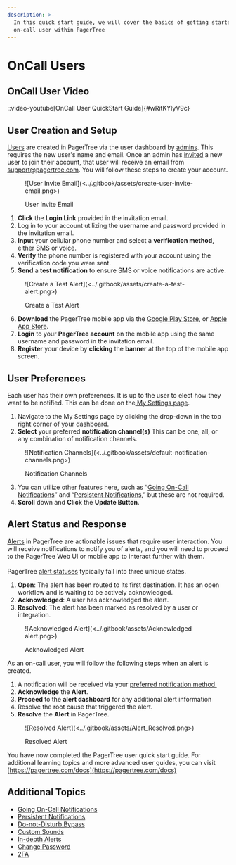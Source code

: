 ```yaml
---
description: >-
  In this quick start guide, we will cover the basics of getting started as an
  on-call user within PagerTree
---
```


# OnCall Users

## OnCall User Video

::video-youtube[OnCall User QuickStart Guide]{#wRitKYlyV9c}

## User Creation and Setup

[Users](https://pagertree.com/docs/users) are created in PagerTree via the user dashboard by [admins](https://pagertree.com/docs/teams#team-roles). This requires the new user's name and email. Once an admin has [invited](https://pagertree.com/docs#inviting-users) a new user to join their account, that user will receive an email from [support@pagertree.com](mailto:support@pagertree.com). You will follow these steps to create your account.

<figure>![User Invite Email](<../.gitbook/assets/create-user-invite-email.png>)<figcaption><p>User Invite Email</p></figcaption></figure>

1. **Click** the **Login Link** provided in the invitation email.
2. Log in to your account utilizing the username and password provided in the invitation email.
3. **Input** your cellular phone number and select a **verification method**, either SMS or voice.
4. **Verify** the phone number is registered with your account using the verification code you were sent.
5. **Send** a **test notification** to ensure SMS or voice notifications are active.

<figure>![Create a Test Alert](<../.gitbook/assets/create-a-test-alert.png>)<figcaption><p>Create a Test Alert</p></figcaption></figure>

6. **Download** the PagerTree mobile app via the [Google Play Store](https://play.google.com/store/apps/details?id=com.pagertree.app\&pcampaignid=MKT-Other-global-all-co-prtnr-py-PartBadge-Mar2515-1\&pli=1), or [Apple App Store](https://apps.apple.com/us/app/pagertree/id1266437807?platform=iphone).
7. **Login** to your **PagerTree account** on the mobile app using the same username and password in the invitation email.
8. **Register** your device by **clicking** the **banner** at the top of the mobile app screen.

## User Preferences

Each user has their own preferences. It is up to the user to elect how they want to be notified. This can be done on the[ My Settings page](https://app.pagertree.com/user/settings).

1. Navigate to the My Settings page by clicking the drop-down in the top right corner of your dashboard.
2. **Select** your preferred **notification channel(s)** This can be one, all, or any combination of notification channels.

<figure>![Notification Channels](<../.gitbook/assets/default-notification-channels.png>)<figcaption><p>Notification Channels</p></figcaption></figure>



3. You can utilize other features here, such as “[Going On-Call Notifications](https://pagertree.com/docs/users#going-on-call-notifications)” and “[Persistent Notifications](https://pagertree.com/docs/notifications#notification-persistence-push-1),” but these are not required.
4. **Scroll** down and **Click** the **Update Button**.

## Alert Status and Response

[Alerts](https://pagertree.com/docs/alerts) in PagerTree are actionable issues that require user interaction. You will receive notifications to notify you of alerts, and you will need to proceed to the PagerTree Web UI or mobile app to interact further with them.\
\
PagerTree [alert statuses](https://pagertree.com/docs/alerts#alert-states) typically fall into three unique states.

1. **Open**: The alert has been routed to its first destination. It has an open workflow and is waiting to be actively acknowledged.
2. **Acknowledged**: A user has acknowledged the alert.
3. **Resolved**: The alert has been marked as resolved by a user or integration.

<figure>![Acknowledged Alert](<../.gitbook/assets/Acknowledged alert.png>)<figcaption><p>Acknowledged Alert</p></figcaption></figure>

As an on-call user, you will follow the following steps when an alert is created.

1. A notification will be received via your [preferred notification method.](https://pagertree.com/docs/users#default-notification-channels)
2. **Acknowledge** the **Alert**.
3. **Proceed** to the **alert dashboard** for any additional alert information
4. Resolve the root cause that triggered the alert.
5. **Resolve** the **Alert** in PagerTree.

<figure>![Resolved Alert](<../.gitbook/assets/Alert_Resolved.png>)<figcaption><p>Resolved Alert</p></figcaption></figure>

You have now completed the PagerTree user quick start guide. For additional learning topics and more advanced user guides, you can visit [https://pagertree.com/docs](https://pagertree.com/docs)

## Additional Topics

* [Going On-Call Notifications](https://pagertree.com/docs/users#going-on-call-notifications)
* [Persistent Notifications](https://pagertree.com/docs/notifications#notification-persistence-push-1)
* [Do-not-Disturb Bypass](https://pagertree.com/docs/notifications#bypass-do-not-disturb-1)
* [Custom Sounds](https://pagertree.com/docs/notifications#custom-sounds-push)
* [In-depth Alerts](https://pagertree.com/docs/alerts)
* [Change Password](https://pagertree.com/docs/users#reset-password)
* [2FA](https://pagertree.com/docs/users#two-factor-authentication)
